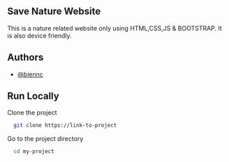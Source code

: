 ## Save Nature Website

This is a nature related website only using HTML,CSS,JS & BOOTSTRAP. It is also device friendly.

## Authors

- [@biennc](https://github.com/biennc)

## Run Locally

Clone the project

```bash
  git clone https://link-to-project
```

Go to the project directory

```bash
  cd my-project
```

<!-- ## Website Overview

![App Screenshot](https://i.postimg.cc/Y0cFcVfk/127-0-0-1-5500-index-html.png) -->

<!-- ## Synapse 1.0 Ticket

![Synapse 1.0 ticket](https://i.postimg.cc/2659WJZz/Soham.png)-->
